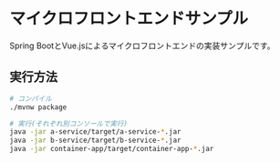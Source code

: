 # マイクロフロントエンドサンプル

Spring BootとVue.jsによるマイクロフロントエンドの実装サンプルです。

## 実行方法

```sh
# コンパイル
./mvnw package

# 実行(それぞれ別コンソールで実行)
java -jar a-service/target/a-service-*.jar
java -jar b-service/target/b-service-*.jar
java -jar container-app/target/container-app-*.jar
```
